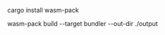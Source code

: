 <!-- rust cargo -->
cargo install wasm-pack

<!-- rust request build -->
wasm-pack build --target bundler --out-dir ./output
